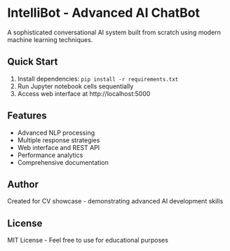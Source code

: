 # IntelliBot - Advanced AI ChatBot

A sophisticated conversational AI system built from scratch using modern machine learning techniques.

## Quick Start
1. Install dependencies: `pip install -r requirements.txt`
2. Run Jupyter notebook cells sequentially
3. Access web interface at http://localhost:5000

## Features
- Advanced NLP processing
- Multiple response strategies
- Web interface and REST API
- Performance analytics
- Comprehensive documentation

## Author
Created for CV showcase - demonstrating advanced AI development skills

## License
MIT License - Feel free to use for educational purposes
